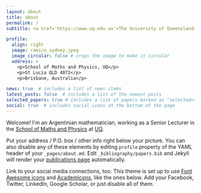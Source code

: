 ```yaml
---
layout: about
title: about
permalink: /
subtitle: <a href='https://www.uq.edu.au'>The University of Queensland</a>  

profile:
  align: right
  image: ramiro_sydney.jpeg
  image_circular: false # crops the image to make it circular
  address: >
    <p>School of Maths and Physics, UQ</p>
    <p>St Lucia QLD 4072</p>
    <p>Brisbane, Australia</p>

news: true  # includes a list of news items
latest_posts: false  # includes a list of the newest posts
selected_papers: true # includes a list of papers marked as "selected={true}"
social: true  # includes social icons at the bottom of the page
---
```


Welcome! I'm an Argentinian mathematician, working as a  Senior Lecturer in the [School of Maths and Physics](https://smp.uq.edu.au) at [UQ](https://www.uq.edu.au).


Put your address / P.O. box / other info right below your picture. You can also disable any of these elements by editing `profile` property of the YAML header of your `_pages/about.md`. Edit `_bibliography/papers.bib` and Jekyll will render your [publications page](/al-folio/publications/) automatically.

Link to your social media connections, too. This theme is set up to use [Font Awesome icons](http://fortawesome.github.io/Font-Awesome/) and [Academicons](https://jpswalsh.github.io/academicons/), like the ones below. Add your Facebook, Twitter, LinkedIn, Google Scholar, or just disable all of them.
